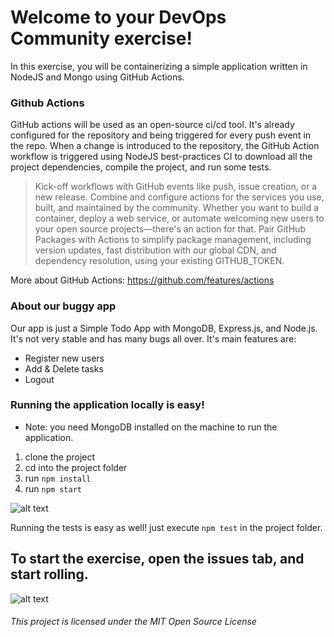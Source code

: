 # Welcome to your DevOps Community exercise!
In this exercise, you will be containerizing a simple application written in NodeJS and Mongo using GitHub Actions.

### Github Actions
GitHub actions will be used as an open-source ci/cd tool. It's already configured for the repository and being triggered for every push event in the repo. When a change is introduced to the repository, the GitHub Action workflow is triggered using NodeJS best-practices CI to download all the project dependencies, compile the project, and run some tests.

> Kick-off workflows with GitHub events like push, issue creation, or a new release. Combine and configure actions for the services you use, built, and maintained by the community.
> Whether you want to build a container, deploy a web service, or automate welcoming new users to your open source projects—there's an action for that. Pair GitHub Packages with Actions to simplify package management, including version updates, fast distribution with our global CDN, and dependency resolution, using your existing GITHUB_TOKEN.

More about GitHub Actions:
https://github.com/features/actions

### About our buggy app
Our app is just a Simple Todo App with MongoDB, Express.js, and Node.js. It's not very stable and has many bugs all over. 
It's main features are:
- Register new users
- Add & Delete tasks
- Logout

### Running the application locally is easy!
* Note: you need MongoDB installed on the machine to run the application.
1) clone the project
2) cd into the project folder
3) run `npm install`
4) run `npm start`

![alt text](https://i.ibb.co/RjWz7gp/todo.png)

Running the tests is easy as well! 
just execute `npm test` in the project folder.

## To start the exercise, open the issues tab, and start rolling.
![alt text](https://66.media.tumblr.com/tumblr_m4lhleUGQI1rn95k2o1_500.gif)

###### This project is licensed under the MIT Open Source License
